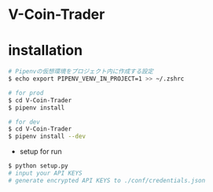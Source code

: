 # V-Coin-Trader

# installation

```bash
# Pipenvの仮想環境をプロジェクト内に作成する設定
$ echo export PIPENV_VENV_IN_PROJECT=1 >> ~/.zshrc

# for prod
$ cd V-Coin-Trader
$ pipenv install

# for dev
$ cd V-Coin-Trader
$ pipenv install --dev
```
- setup for run
```bash
$ python setup.py
# input your API KEYS
# generate encrypted API KEYS to ./conf/credentials.json 
```
